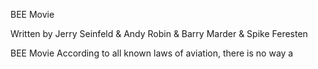 BEE Movie

Written by Jerry Seinfeld & Andy Robin & Barry Marder & Spike Feresten


BEE Movie
According to all known laws of aviation, there is no way a
